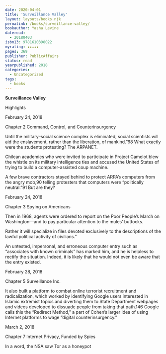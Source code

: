 ```yaml
---
date: 2020-04-01
title: 'Surveillance Valley'
layout: layouts/books.njk
permalink: /books/surveillance-valley/
bookauthor: Yasha Levine
dateread:
  - 20180403
isbn13: 9781610398022
myrating: ★★★★★
pages: 369
publisher: PublicAffairs
status: read
yearpublished: 2018
categories:
  - Uncategorized
tags:
  - books
---
```

**Surveillance Valley**

Highlights

February 24, 2018

Chapter 2 Command, Control, and Counterinsurgency

Until the military–social science complex is eliminated, social scientists will aid the enslavement, rather than the liberation, of mankind.”68 What exactly were the students protesting? The ARPANET.

Chilean academics who were invited to participate in Project Camelot blew the whistle on its military intelligence ties and accused the United States of trying to build a computer-assisted coup machine.

A few brave contractors stayed behind to protect ARPA’s computers from the angry mob,90 telling protesters that computers were “politically neutral.”91 But are they?

February 24, 2018

Chapter 3 Spying on Americans

Then in 1968, agents were ordered to report on the Poor People’s March on Washington—and to pay particular attention to the mules’ buttocks.

Rather it will specialize in files devoted exclusively to the descriptions of the lawful political activity of civilians.”

An untested, impersonal, and erroneous computer entry such as “associates with known criminals” has marked him, and he is helpless to rectify the situation. Indeed, it is likely that he would not even be aware that the entry existed.

February 28, 2018

Chapter 5 Surveillance Inc.

It also built a platform to combat online terrorist recruitment and radicalization, which worked by identifying Google users interested in Islamic extremist topics and diverting them to State Department webpages and videos developed to dissuade people from taking that path.146 Google calls this the “Redirect Method,” a part of Cohen’s larger idea of using Internet platforms to wage “digital counterinsurgency.”

March 2, 2018

Chapter 7 Internet Privacy, Funded by Spies

In a word, the NSA saw Tor as a honeypot
